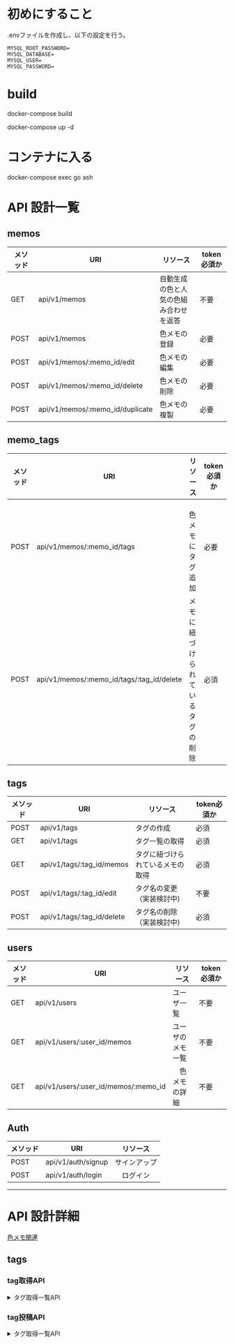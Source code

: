 # 初めにすること
.envファイルを作成し、以下の設定を行う。
```
MYSQL_ROOT_PASSWORD=
MYSQL_DATABASE=
MYSQL_USER=
MYSQL_PASSWORD=
```

# build
docker-compose build

docker-compose up -d
# コンテナに入る
docker-compose exec go ash

# API 設計一覧

## memos
| メソッド | URI | リソース | token必須か |
| - | - | - | - |
| GET | api/v1/memos | 自動生成の色と人気の色組み合わせを返答 | 不要|
| POST | api/v1/memos | 色メモの登録 | 必要　|
| POST | api/v1/memos/:memo_id/edit | 色メモの編集 | 必要 |
| POST | api/v1/memos/:memo_id/delete | 色メモの削除 | 必要 |
| POST | api/v1/memos/:memo_id/duplicate | 色メモの複製 | 必要 |


## memo_tags
| メソッド | URI | リソース | token必須か |
| - | - | - | - |
| POST | api/v1/memos/:memo_id/tags |　色メモにタグ追加 | 必要 |
| POST | api/v1/memos/:memo_id/tags/:tag_id/delete | メモに紐づけられているタグの削除 | 必須 |


## tags
| メソッド | URI | リソース | token必須か |
| - | - | - | - |
| POST | api/v1/tags | タグの作成 | 必須 |
| GET | api/v1/tags | タグ一覧の取得 | 必須 |
| GET | api/v1/tags/:tag_id/memos | タグに紐づけられているメモの取得 | 必須 |
| POST | api/v1/tags/:tag_id/edit | タグ名の変更（実装検討中) | 不要 |
| POST | api/v1/tags/:tag_id/delete | タグ名の削除（実装検討中) | 必須 |


## users
| メソッド | URI | リソース | token必須か |
| - | - | - | - |
| GET | api/v1/users | ユーザ一覧 | 不要 |
| GET | api/v1/users/:user_id/memos | ユーザのメモ一覧 | 不要 |
| GET | api/v1/users/:user_id/memos/:memo_id |　色メモの詳細 | 不要 |

## Auth
| メソッド | URI | リソース | 
| - | - | - |
| POST | api/v1/auth/signup | サインアップ | 
| POST | api/v1/auth/login |　ログイン |


--------------------------------------------------------------------


# API 設計詳細
[色メモ関連](./api_memos.md)


## tags


### tag取得API

<details>
<summary>タグ取得一覧API</summary>

#### 説明
登録されているタグの一覧を返す。

#### パス

```/api/v1/tags```


#### メソッド
- GET
    - JSON(res)

#### レスポンス
##### 成功時
 - ステータスコード　200

#### サンプル

```
{
    "tags":{
        [
            {"モノクロ":"01ARZ3NDEKTSV4RRFFQ69G5FAV"},
            {"白黒":"02ARZ3NDBDTSV4RRFFQ69G5FAX"},
            {"ビビッド":"01GA138S72W3GTJPV4DD8G7YX4"}
        ]
    }
}
```


| パラメータ | 型 | 内容 |
| - | - | - |
| tags | array_object | 登録したタグ情報の配列 |

#### 失敗時
##### サンプル
```
{
    "err":"タグが取得できませんでした。"
}
```
#### 注意点
</details>




### tag投稿API

<details>
<summary>タグ取得一覧API</summary>

#### 説明
タグの登録を一つだけ行う。

#### パス

```/api/v1/tags```


#### メソッド
- POST
    - JSON(req,res)
##### サンプル
```
{
    "tag": "モノクロ"
}
```

#### レスポンス
##### 成功時
 - ステータスコード　201 created

#### サンプル

```
{
    "tag":{
        "モノクロ":"01ARZ3NDEKTSV4RRFFQ69G5FAV"
    }
}
```


| パラメータ | 型 | 内容 |
| - | - | - |
| tag | object | 登録したタグ |

#### 失敗時
##### サンプル
```
{
    "err":"すでにそのタグは投稿されています。"
}
```
#### 注意点
</details>

